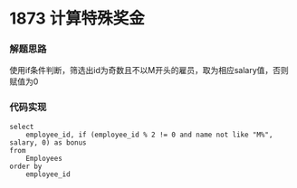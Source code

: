 # 1873 计算特殊奖金

### 解题思路

使用if条件判断，筛选出id为奇数且不以M开头的雇员，取为相应salary值，否则赋值为0

### 代码实现

```my
select
	employee_id, if (employee_id % 2 != 0 and name not like "M%", salary, 0) as bonus
from
	Employees
order by 
    employee_id
```

